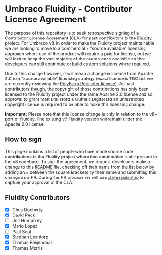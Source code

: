 # Umbraco Fluidity - Contributor License Agreement

The purpose of this repository is to seek retrospective signing of a Contributor License Agreement (CLA) for past contributors to the [Fluidity](https://github.com/mattbrailsford/umbraco-fluidity) project. For Umbraco v8, in order to make the Fluidity project maintainable we are looking to move to a commercial + "source available" licensing approach where use of the product will require a paid for license, but we will look to keep the vast majority of the source code available so that developers can still contribute or build custom solutions where required.

Due to this change however, it will mean a change in license from Apache 2.0 to a "source available" licensing strategy (exact license is TBC but we are currently reviewing the [PolyForm Perimeter license](https://polyformproject.org/licenses/perimeter/1.0.0/)). As past contributors though, the copyright of those contributions has only been licensed to the Fluidity project under the same Apache 2.0 license and so approval to grant Matt Brailsford & Outfield Digital Ltd an unrestricted copyright license is required to be able to make this licensing change.

**Important:** Please note that this license change is only in relation to the v8+ port of Fluidity. The existing v7 Fluidity version will remain under the Apache 2.0 license.

## How to sign

This page contains a list of people who have made source code contributions to the Fluidity project where that contribution is still present in the v8 codebase. To sign the agreement, we request developers make a change to this [README](README.md) file, checking off their name from the list below by adding an `x` between the square brackets by their name and submitting this change as a PR. During the PR process we will use [cla-assistant.io](https://cla-assistant.io/) to capture your approval of the CLA. 

## Fluidity Contributors
- [x] Chris Docherty
- [x] David Peck
- [ ] Jon Humphrey
- [x] Mario Lopez
- [ ] Paul Seal
- [x] Stephan Lonntorp
- [x] Thomas Bleijendaal
- [x] Thomas Morris
